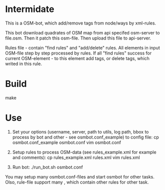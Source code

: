 # Intermidate
This is a OSM-bot, which add/remove tags from node/ways by xml-rules.

This bot download quadrates of OSM map from api specifed osm-server to file.osm.
Then it patch this osm-file.
Then upload this file to api-server.

Rules file - contain "find rules" and "add/delete" rules. All elements in input OSM-file 
step by step processed by rules. If all "find rules" success for current OSM-element - 
to this element add tags, or delete tags, which writed in this rule.

# Build

  make

# Use

1) Set your options (username, server, path to utils, log path, bbox to process by 
bot and other - see osmbot.conf_example) to config file:
  cp osmbot.conf_example osmbot.conf
  vim osmbot.conf

2) Setup rules to process OSM-data (see rules_example.xml for example and comments):
  cp rules_example.xml rules.xml
  vim rules.xml

3) Run bot:
  ./run_bot.sh osmbot.conf 

You may setup many osmbot.conf-files and start osmbot for other tasks. Olso, rule-file
support many <patchset>, which contain other rules for other task.
